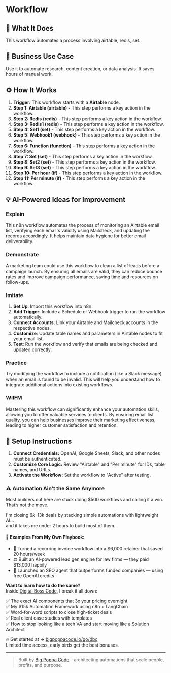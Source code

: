 # Workflow

## 🚀 What It Does
This workflow automates a process involving airtable, redis, set.

## 💼 Business Use Case
Use it to automate research, content creation, or data analysis. It saves hours of manual work.

## ⚙️ How It Works
1.  **Trigger:** This workflow starts with a **Airtable** node.
2. **Step 1: Airtable (airtable)** - This step performs a key action in the workflow.
3. **Step 2: Redis (redis)** - This step performs a key action in the workflow.
4. **Step 3: Redis1 (redis)** - This step performs a key action in the workflow.
5. **Step 4: Set1 (set)** - This step performs a key action in the workflow.
6. **Step 5: Webhook1 (webhook)** - This step performs a key action in the workflow.
7. **Step 6: Function (function)** - This step performs a key action in the workflow.
8. **Step 7: Set (set)** - This step performs a key action in the workflow.
9. **Step 8: Set2 (set)** - This step performs a key action in the workflow.
10. **Step 9: Set3 (set)** - This step performs a key action in the workflow.
11. **Step 10: Per hour (if)** - This step performs a key action in the workflow.
12. **Step 11: Per minute (if)** - This step performs a key action in the workflow.

## 💡 AI-Powered Ideas for Improvement
### Explain
This n8n workflow automates the process of monitoring an Airtable email list, verifying each email's validity using Mailcheck, and updating the records accordingly. It helps maintain data hygiene for better email deliverability.

### Demonstrate
A marketing team could use this workflow to clean a list of leads before a campaign launch. By ensuring all emails are valid, they can reduce bounce rates and improve campaign performance, saving time and resources on follow-ups.

### Imitate
1. **Set Up**: Import this workflow into n8n.
2. **Add Trigger**: Include a Schedule or Webhook trigger to run the workflow automatically.
3. **Connect Accounts**: Link your Airtable and Mailcheck accounts in the respective nodes.
4. **Customize**: Update table names and parameters in Airtable nodes to fit your email list.
5. **Test**: Run the workflow and verify that emails are being checked and updated correctly.

### Practice
Try modifying the workflow to include a notification (like a Slack message) when an email is found to be invalid. This will help you understand how to integrate additional actions into existing workflows.

### WIIFM
Mastering this workflow can significantly enhance your automation skills, allowing you to offer valuable services to clients. By ensuring email list quality, you can help businesses improve their marketing effectiveness, leading to higher customer satisfaction and retention.

## 🔧 Setup Instructions
1. **Connect Credentials:** OpenAI, Google Sheets, Slack, and other nodes must be authenticated.
2. **Customize Core Logic:** Review "Airtable" and "Per minute" for IDs, table names, and URLs.
3. **Activate the Workflow:** Set the workflow to "Active" after testing.

### ⚠️ Automation Ain’t the Same Anymore

Most builders out here are stuck doing $500 workflows and calling it a win.  
That’s not the move.  

I'm closing $6k–$13k deals by stacking simple automations with lightweight AI...  
and it takes me under 2 hours to build most of them.

#### 🧠 Examples From My Own Playbook:
- 🔁 Turned a recurring invoice workflow into a $6,000 retainer that saved 20 hours/week  
- ⚖️ Built an AI-powered lead gen engine for law firms — they paid $13,000 happily  
- 🚀 Launched an SEO agent that outperforms funded companies — using free OpenAI credits  

**Want to learn how to do the same?**  
Inside [Digital Boss Code](https://bigpoppacode.io/go/dbc), I break it all down:

✅ The exact AI components that 3x your pricing overnight  
✅ My $15k Automation Framework using n8n + LangChain  
✅ Word-for-word scripts to close high-ticket deals  
✅ Real client case studies with templates  
✅ How to stop looking like a tech VA and start moving like a Solution Architect  

🔥 Get started at → [bigpoppacode.io/go/dbc](https://bigpoppacode.io/go/dbc)  
Limited time access, early birds get the best bonuses.

---
> Built by [Big Poppa Code](https://bigpoppacode.io) – architecting automations that scale people, profits, and purpose.
